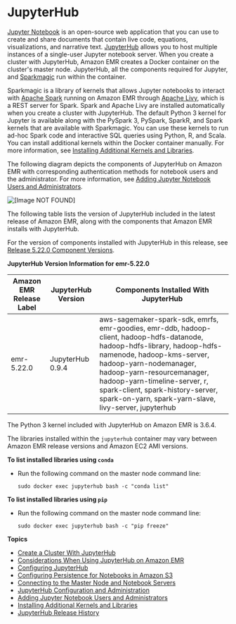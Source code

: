 # JupyterHub<a name="emr-jupyterhub"></a>

[Jupyter Notebook](https://jupyter.org/) is an open\-source web application that you can use to create and share documents that contain live code, equations, visualizations, and narrative text\. [JupyterHub](https://jupyterhub.readthedocs.io/en/latest/) allows you to host multiple instances of a single\-user Jupyter notebook server\. When you create a cluster with JupyterHub, Amazon EMR creates a Docker container on the cluster's master node\. JupyterHub, all the components required for Jupyter, and [Sparkmagic](https://github.com/jupyter-incubator/sparkmagic/blob/master/README.md) run within the container\.

Sparkmagic is a library of kernels that allows Jupyter notebooks to interact with [Apache Spark](https://aws.amazon.com/big-data/what-is-spark/) running on Amazon EMR through [Apache Livy](emr-livy.md), which is a REST server for Spark\. Spark and Apache Livy are installed automatically when you create a cluster with JupyterHub\. The default Python 3 kernel for Jupyter is available along with the PySpark 3, PySpark, SparkR, and Spark kernels that are available with Sparkmagic\. You can use these kernels to run ad\-hoc Spark code and interactive SQL queries using Python, R, and Scala\. You can install additional kernels within the Docker container manually\. For more information, see [Installing Additional Kernels and Libraries](emr-jupyterhub-install-kernels-libs.md)\.

The following diagram depicts the components of JupyterHub on Amazon EMR with corresponding authentication methods for notebook users and the administrator\. For more information, see [Adding Jupyter Notebook Users and Administrators](emr-jupyterhub-user-access.md)\.

![\[Image NOT FOUND\]](http://docs.aws.amazon.com/emr/latest/ReleaseGuide/images/jupyter-arch.png)

The following table lists the version of JupyterHub included in the latest release of Amazon EMR, along with the components that Amazon EMR installs with JupyterHub\.

For the version of components installed with JupyterHub in this release, see [Release 5\.22\.0 Component Versions](emr-release-5x.md#emr-5220-release)\.


**JupyterHub Version Information for emr\-5\.22\.0**  

| Amazon EMR Release Label | JupyterHub Version | Components Installed With JupyterHub | 
| --- | --- | --- | 
| emr\-5\.22\.0 | JupyterHub 0\.9\.4 | aws\-sagemaker\-spark\-sdk, emrfs, emr\-goodies, emr\-ddb, hadoop\-client, hadoop\-hdfs\-datanode, hadoop\-hdfs\-library, hadoop\-hdfs\-namenode, hadoop\-kms\-server, hadoop\-yarn\-nodemanager, hadoop\-yarn\-resourcemanager, hadoop\-yarn\-timeline\-server, r, spark\-client, spark\-history\-server, spark\-on\-yarn, spark\-yarn\-slave, livy\-server, jupyterhub | 

The Python 3 kernel included with JupyterHub on Amazon EMR is 3\.6\.4\.

The libraries installed within the `jupyterhub` container may vary between Amazon EMR release versions and Amazon EC2 AMI versions\.

**To list installed libraries using `conda`**
+ Run the following command on the master node command line:

  ```
  sudo docker exec jupyterhub bash -c "conda list"
  ```

**To list installed libraries using `pip`**
+ Run the following command on the master node command line:

  ```
  sudo docker exec jupyterhub bash -c "pip freeze"
  ```

**Topics**
+ [Create a Cluster With JupyterHub](emr-jupyterhub-launch.md)
+ [Considerations When Using JupyterHub on Amazon EMR](emr-jupyterhub-considerations.md)
+ [Configuring JupyterHub](emr-jupyterhub-configure.md)
+ [Configuring Persistence for Notebooks in Amazon S3](emr-jupyterhub-s3.md)
+ [Connecting to the Master Node and Notebook Servers](emr-jupyterhub-connect.md)
+ [JupyterHub Configuration and Administration](emr-jupyterhub-administer.md)
+ [Adding Jupyter Notebook Users and Administrators](emr-jupyterhub-user-access.md)
+ [Installing Additional Kernels and Libraries](emr-jupyterhub-install-kernels-libs.md)
+ [JupyterHub Release History](JupyterHub-release-history.md)